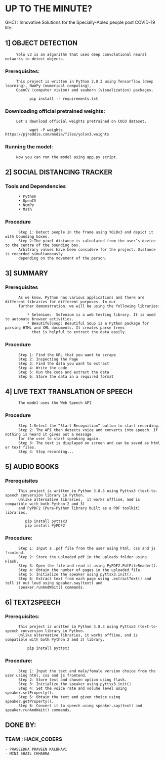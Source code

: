 # UP TO THE MINUTE?

GHCI : Innovative Solutions for the Specially-Abled people post COVID-19 life.

## 1] OBJECT DETECTION
         Yolo v3 is an algorithm that uses deep convolutional neural networks to detect objects.

  ###  Prerequisites:
         This project is written in Python 3.8.3 using Tensorflow (deep learning), NumPy (numerical computing), 
         OpenCV (computer vision) and seaborn (visualization) packages.

               pip install -r requirements.txt

  ###  Downloading official pretrained weights:
         Let's download official weights pretrained on COCO dataset.
   
               wget -P weights https://pjreddie.com/media/files/yolov3.weights
 
  ###  Running the model:

         Now you can run the model using app.py script.

## 2] SOCIAL DISTANCING TRACKER

  ### Tools and Dependencies
    
          • Python
          •	OpenCV
          •	NumPy
          •	Math

   ### Procedure
    
          Step 1: Detect people in the frame using YOLOv3 and depict it with bounding boxes.
          Step 2:The pixel distance is calculated from the user’s device to the centre of the bounding box. 
          Arbitrary values have been considere for the project. Distance is recorded simultaneously 
          depending on the movement of the person.

## 3] SUMMARY

  ### Prerequisites
    
          As we know, Python has various applications and there are different libraries for different purposes. In our 
          further demonstration, we will be using the following libraries:
      
              * Selenium:  Selenium is a web testing library. It is used to automate browser activities.
              * BeautifulSoup: Beautiful Soup is a Python package for parsing HTML and XML documents. It creates parse trees 
                that is helpful to extract the data easily.

   ### Procedure
   
          Step 1: Find the URL that you want to scrape
          Step 2: Inspecting the Page
          Step 3: Find the data you want to extract
          Step 4: Write the code
          Step 5: Run the code and extract the data
          Step 6: Store the data in a required format
     
## 4] LIVE TEXT TRANSLATION OF SPEECH

          The model uses the Web Speech API
      
 ### Procedure

          Step 1:Select the “Start Recognition” button to start recording.
          Step 2: The API then detects voice and converts into speech. If nothing is heard it gives out a message 
          for the user to start speaking again.
          Step 3: The text is displayed on screen and can be saved as html or text files.
          Step 4: Stop recording...

## 5] AUDIO BOOKS

  ### Prerequisites

          This project is written in Python 3.8.3 using Pyttsx3 (text-to-speech conversion library in Python. 
          Unlike alternative libraries,  it works offline, and is compatible with both Python 2 and 3)
          and PyPDF2 (Pure-Python library built as a PDF toolkit) libraries.

             pip install pyttsx3 
             pip install PyPDF2

  ### Procedure:
     
          Step 1: Input a .pdf file from the user using html, css and js frontend. 
          Step 2: Store the uploaded pdf in the uploads folder using Flask.
          Step 3: Open the file and read it using PyPDF2.PdfFileReader().
          Step 4: Obtain the number of pages in the uploaded file.
          Step 5: Initialize the speaker using pyttsx3.init().
          Step 6: Extract text from each page using .extractText() and tell it out loud using speaker.say(text) and
          speaker.runAndWait() commands.

## 6] TEXT2SPEECH

  ### Prerequisites:

          This project is written in Python 3.8.3 using Pyttsx3 (text-to-speech conversion library in Python. 
          Unlike alternative libraries, it works offline, and is compatible with both Python 2 and 3) library.

              pip install pyttsx3 
    
 ### Procedure:
 
          Step 1: Input the text and male/female version choice from the user using html, css and js frontend. 
          Step 2: Store text and chosen option using flask.
          Step 3: Initialize the speaker using pyttsx3.init().
          Step 4: Set the voice rate and volume level using speaker.setProperty().
          Step 5: Obtain the text and given choice using speaker.getProperty().
          Step 6: Convert it to speech using speaker.say(text) and speaker.runAndWait() commands.


## DONE BY:
   ### TEAM : HACK_CODERS
    - PRASEEDHA PRAVEEN KALBHAVI
    - MINI SHAIL CHHABRA   
